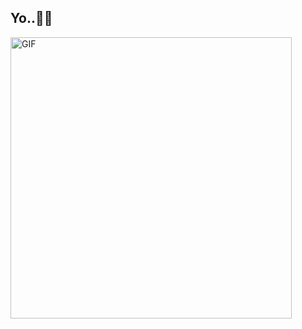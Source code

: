 <h2>
  <span>Yo..🤘🏼<span> 

</h2>
<!--   <h2>Proficiencies</h2> -->
 
<!--     <div algin="center">
           <img src="https://skillicons.dev/icons?i=py,js,ts,rust&theme=dark"/>
    </div> -->
    
<img align="center" alt="GIF" src="https://media.tenor.com/wyi8Ow2YP6UAAAAd/maja-aaya.gif" width=450 class="magrin-top: -5px" />
   
